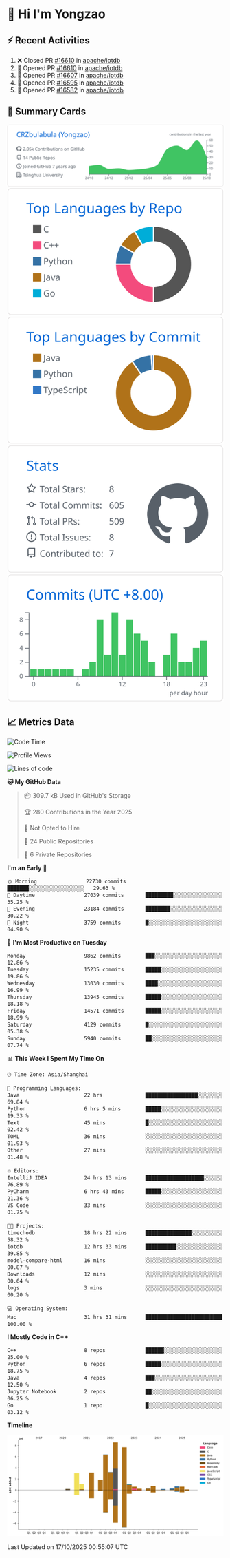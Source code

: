 # 👋 Hi I'm Yongzao

## ⚡ Recent Activities
<!--START_SECTION:activity-->
1. ❌ Closed PR [#16610](undefined) in [apache/iotdb](https://github.com/apache/iotdb)
2. 💪 Opened PR [#16610](undefined) in [apache/iotdb](https://github.com/apache/iotdb)
3. 💪 Opened PR [#16607](undefined) in [apache/iotdb](https://github.com/apache/iotdb)
4. 💪 Opened PR [#16595](undefined) in [apache/iotdb](https://github.com/apache/iotdb)
5. 💪 Opened PR [#16582](undefined) in [apache/iotdb](https://github.com/apache/iotdb)
<!--END_SECTION:activity-->

## 🎑 Summary Cards

[![](https://raw.githubusercontent.com/CRZbulabula/CRZbulabula/main/profile-summary-card-output/github/0-profile-details.svg)](https://github.com/vn7n24fzkq/github-profile-summary-cards)
[![](https://raw.githubusercontent.com/CRZbulabula/CRZbulabula/main/profile-summary-card-output/github/1-repos-per-language.svg)](https://github.com/vn7n24fzkq/github-profile-summary-cards) [![](https://raw.githubusercontent.com/CRZbulabula/CRZbulabula/main/profile-summary-card-output/github/2-most-commit-language.svg)](https://github.com/vn7n24fzkq/github-profile-summary-cards)
[![](https://raw.githubusercontent.com/CRZbulabula/CRZbulabula/main/profile-summary-card-output/github/3-stats.svg)](https://github.com/vn7n24fzkq/github-profile-summary-cards) [![](https://raw.githubusercontent.com/CRZbulabula/CRZbulabula/main/profile-summary-card-output/github/4-productive-time.svg)](https://github.com/vn7n24fzkq/github-profile-summary-cards)

## 📈 Metrics Data

<!--START_SECTION:waka-->
![Code Time](http://img.shields.io/badge/Code%20Time-1%2C334%20hrs%2034%20mins-blue)

![Profile Views](http://img.shields.io/badge/Profile%20Views-4-blue)

![Lines of code](https://img.shields.io/badge/From%20Hello%20World%20I%27ve%20Written-39.9%20million%20lines%20of%20code-blue)

**🐱 My GitHub Data** 

> 📦 309.7 kB Used in GitHub's Storage 
 > 
> 🏆 280 Contributions in the Year 2025
 > 
> 🚫 Not Opted to Hire
 > 
> 📜 24 Public Repositories 
 > 
> 🔑 6 Private Repositories 
 > 
**I'm an Early 🐤** 

```text
🌞 Morning                22730 commits       ███████░░░░░░░░░░░░░░░░░░   29.63 % 
🌆 Daytime                27039 commits       █████████░░░░░░░░░░░░░░░░   35.25 % 
🌃 Evening                23184 commits       ████████░░░░░░░░░░░░░░░░░   30.22 % 
🌙 Night                  3759 commits        █░░░░░░░░░░░░░░░░░░░░░░░░   04.90 % 
```
📅 **I'm Most Productive on Tuesday** 

```text
Monday                   9862 commits        ███░░░░░░░░░░░░░░░░░░░░░░   12.86 % 
Tuesday                  15235 commits       █████░░░░░░░░░░░░░░░░░░░░   19.86 % 
Wednesday                13030 commits       ████░░░░░░░░░░░░░░░░░░░░░   16.99 % 
Thursday                 13945 commits       █████░░░░░░░░░░░░░░░░░░░░   18.18 % 
Friday                   14571 commits       █████░░░░░░░░░░░░░░░░░░░░   18.99 % 
Saturday                 4129 commits        █░░░░░░░░░░░░░░░░░░░░░░░░   05.38 % 
Sunday                   5940 commits        ██░░░░░░░░░░░░░░░░░░░░░░░   07.74 % 
```


📊 **This Week I Spent My Time On** 

```text
🕑︎ Time Zone: Asia/Shanghai

💬 Programming Languages: 
Java                     22 hrs              █████████████████░░░░░░░░   69.84 % 
Python                   6 hrs 5 mins        █████░░░░░░░░░░░░░░░░░░░░   19.33 % 
Text                     45 mins             █░░░░░░░░░░░░░░░░░░░░░░░░   02.42 % 
TOML                     36 mins             ░░░░░░░░░░░░░░░░░░░░░░░░░   01.93 % 
Other                    27 mins             ░░░░░░░░░░░░░░░░░░░░░░░░░   01.48 % 

🔥 Editors: 
IntelliJ IDEA            24 hrs 13 mins      ███████████████████░░░░░░   76.89 % 
PyCharm                  6 hrs 43 mins       █████░░░░░░░░░░░░░░░░░░░░   21.36 % 
VS Code                  33 mins             ░░░░░░░░░░░░░░░░░░░░░░░░░   01.75 % 

🐱‍💻 Projects: 
timechodb                18 hrs 22 mins      ███████████████░░░░░░░░░░   58.32 % 
iotdb                    12 hrs 33 mins      ██████████░░░░░░░░░░░░░░░   39.85 % 
model-compare-html       16 mins             ░░░░░░░░░░░░░░░░░░░░░░░░░   00.87 % 
Downloads                12 mins             ░░░░░░░░░░░░░░░░░░░░░░░░░   00.64 % 
logs                     3 mins              ░░░░░░░░░░░░░░░░░░░░░░░░░   00.20 % 

💻 Operating System: 
Mac                      31 hrs 31 mins      █████████████████████████   100.00 % 
```

**I Mostly Code in C++** 

```text
C++                      8 repos             ██████░░░░░░░░░░░░░░░░░░░   25.00 % 
Python                   6 repos             █████░░░░░░░░░░░░░░░░░░░░   18.75 % 
Java                     4 repos             ███░░░░░░░░░░░░░░░░░░░░░░   12.50 % 
Jupyter Notebook         2 repos             ██░░░░░░░░░░░░░░░░░░░░░░░   06.25 % 
Go                       1 repo              █░░░░░░░░░░░░░░░░░░░░░░░░   03.12 % 
```



**Timeline**

![Lines of Code chart](https://raw.githubusercontent.com/CRZbulabula/CRZbulabula/main/assets/bar_graph.png)


 Last Updated on 17/10/2025 00:55:07 UTC
<!--END_SECTION:waka-->

